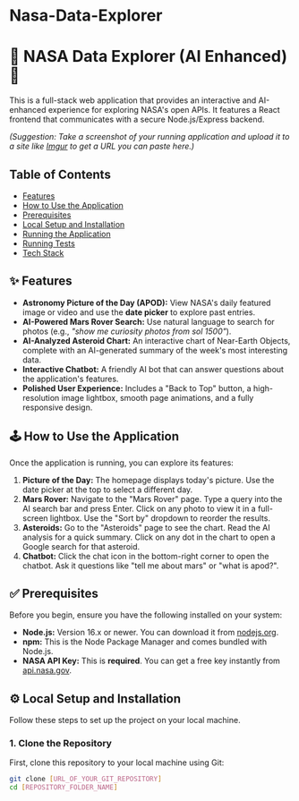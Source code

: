 # Nasa-Data-Explorer

# 🚀 NASA Data Explorer (AI Enhanced) 🚀

This is a full-stack web application that provides an interactive and AI-enhanced experience for exploring NASA's open APIs. It features a React frontend that communicates with a secure Node.js/Express backend.

 
*(Suggestion: Take a screenshot of your running application and upload it to a site like [Imgur](https://imgur.com/upload) to get a URL you can paste here.)*

## Table of Contents

- [Features](#-features)
- [How to Use the Application](#-how-to-use-the-application)
- [Prerequisites](#-prerequisites)
- [Local Setup and Installation](#-local-setup-and-installation)
- [Running the Application](#-running-the-application)
- [Running Tests](#-running-tests)
- [Tech Stack](#️-tech-stack)

## ✨ Features

*   **Astronomy Picture of the Day (APOD):** View NASA's daily featured image or video and use the **date picker** to explore past entries.
*   **AI-Powered Mars Rover Search:** Use natural language to search for photos (e.g., *"show me curiosity photos from sol 1500"*).
*   **AI-Analyzed Asteroid Chart:** An interactive chart of Near-Earth Objects, complete with an AI-generated summary of the week's most interesting data.
*   **Interactive Chatbot:** A friendly AI bot that can answer questions about the application's features.
*   **Polished User Experience:** Includes a "Back to Top" button, a high-resolution image lightbox, smooth page animations, and a fully responsive design.

## 🕹️ How to Use the Application

Once the application is running, you can explore its features:

1.  **Picture of the Day:** The homepage displays today's picture. Use the date picker at the top to select a different day.
2.  **Mars Rover:** Navigate to the "Mars Rover" page. Type a query into the AI search bar and press Enter. Click on any photo to view it in a full-screen lightbox. Use the "Sort by" dropdown to reorder the results.
3.  **Asteroids:** Go to the "Asteroids" page to see the chart. Read the AI analysis for a quick summary. Click on any dot in the chart to open a Google search for that asteroid.
4.  **Chatbot:** Click the chat icon in the bottom-right corner to open the chatbot. Ask it questions like "tell me about mars" or "what is apod?".

## ✅ Prerequisites

Before you begin, ensure you have the following installed on your system:

*   **Node.js:** Version 16.x or newer. You can download it from [nodejs.org](https://nodejs.org/).
*   **npm:** This is the Node Package Manager and comes bundled with Node.js.
*   **NASA API Key:** This is **required**. You can get a free key instantly from [api.nasa.gov](https://api.nasa.gov/).

## ⚙️ Local Setup and Installation

Follow these steps to set up the project on your local machine.

### 1. Clone the Repository

First, clone this repository to your local machine using Git:

```bash
git clone [URL_OF_YOUR_GIT_REPOSITORY]
cd [REPOSITORY_FOLDER_NAME]